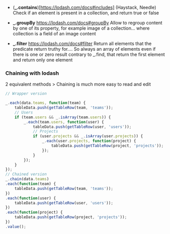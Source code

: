 * (**_.contains**)[https://lodash.com/docs#includes]
(Haystack, Needle)
Check if an element is present in a collection, and return true or false

* **_.groupBy** https://lodash.com/docs#groupBy
Allow to regroup content by one of its property, for example image of a collection... where collection is a field of an image content 

* **_.filter** https://lodash.com/docs#filter
Return all elements that the predicate return truthy for.... So always an array of elements even if there is one or zero result 
contrary to _.find, that return the first element and return only one element


### Chaining with lodash 

2 equivalent methods > Chaining is much more easy to read and edit 

```` js
// Wrapper version 

_.each(data.teams, function(team) {
    tableData.push(getTableRow(team, 'teams'));
    // Users
    if (team.users && _.isArray(team.users)) {
        _.each(team.users, function(user) {
            tableData.push(getTableRow(user, 'users'));
            // Projects
            if (user.projects && _.isArray(user.projects)) {
                _.each(user.projects, function(project) {
                    tableData.push(getTableRow(project, 'projects'));
                });
            }
        });
    }
});
// Chained version 
_.chain(data.teams)
.each(function(team) {
    tableData.push(getTableRow(team, 'teams'));
})
.each(function(user) {
    tableData.push(getTableRow(user, 'users'));
})
.each(function(project) {
    tableData.push(getTableRow(project, 'projects'));
})
.value();
````